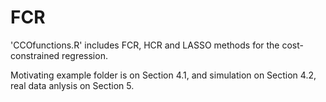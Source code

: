 # FCR

'CCOfunctions.R' includes FCR, HCR and LASSO methods for the cost-constrained regression. 

Motivating example folder is on Section 4.1, and simulation on Section 4.2, real data anlysis on Section 5.

